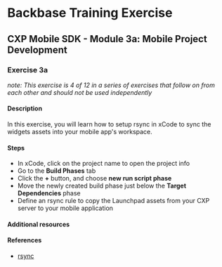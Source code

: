 # Backbase Training Exercise

## CXP Mobile SDK - Module 3a: Mobile Project Development

### Exercise 3a

_note: This exercise is 4 of 12 in a series of exercises that follow on from each other and should not be used independently_

#### Description

In this exercise, you will learn how to setup rsync in xCode to sync the widgets assets into your mobile app's workspace.

#### Steps

 - In xCode, click on the project name to open the project info
 - Go to the **Build Phases** tab
 - Click the **+** button, and choose **new run script phase**
 - Move the newly created build phase just below the **Target Dependencies** phase
 - Define an rsync rule to copy the Launchpad assets from your CXP server to your mobile application

#### Additional resources

#### References

 - [rsync](https://rsync.samba.org/documentation.html)
